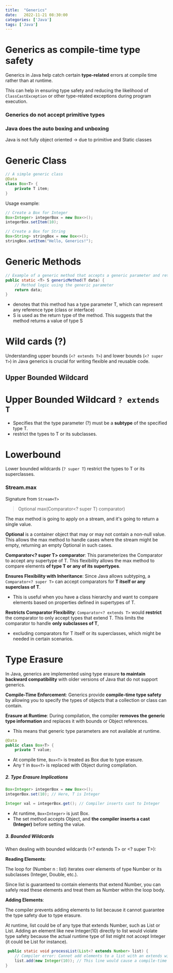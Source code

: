```yaml
---
title:  "Generics"
date:   2022-11-21 08:30:00
categories: ['Java']
tags: ['Java']
---
```


# Generics as compile-time type safety

Generics in Java help catch certain **type-related** errors at compile time rather than at runtime. 

This can help in ensuring type safety and reducing the likelihood of `ClassCastException` or other type-related exceptions during program execution.

### Generics do not accept primitive types

### Java does the auto boxing and unboxing


Java is not fully object oriented -> due to primitive and Static classes

# Generic Class
```java
// A simple generic class
@Data
class Box<T> {
    private T item;
}
```
Usage example:
```java
// Create a Box for Integer
Box<Integer> integerBox = new Box<>();
integerBox.setItem(10);

// Create a Box for String
Box<String> stringBox = new Box<>();
stringBox.setItem("Hello, Generics!");
```
# Generic Methods

```java
// Example of a generic method that accepts a generic parameter and returns a generic type
public static <T> S genericMethod(T data) {
    // Method logic using the generic parameter
    return data;
}
```
- <T> denotes that this method has a type parameter T, which can represent any reference type (class or interface)
- S is used as the return type of the method. This suggests that the method returns a value of type S

# Wild cards (?)

Understanding upper bounds (`<? extends T>`) and lower bounds (`<? super T>`) in Java generics is crucial for writing flexible and reusable code.

## Upper Bounded Wildcard

# Upper Bounded Wildcard `? extends T`
- Specifies that the type parameter (?) must be a **subtype** of the specified type T.
- restrict the types to T or its subclasses.


# Lowerbound
Lower bounded wildcards (`? super T`) restrict the types to T or its superclasses.

###  Stream.max

Signature from `Stream<T>`

> Optional<T> max(Comparator<? super T) comparator)

The max method is going to apply on a stream, and it's going to return a single value.

**Optional<T>** is a container object that may or may not contain a non-null value. 
This allows the max method to handle cases where the stream might be empty, returning an empty Optional in such cases.

**Comparator<? super T> comparator**: This parameterizes the Comparator to accept any supertype of T.
This flexibility allows the max method to compare elements **of type T or any of its supertypes**.

**Ensures Flexibility with Inheritance**: Since Java allows subtyping, a `Comparator<? super T>` can accept comparators for **T itself or any superclass of T**. 
- This is useful when you have a class hierarchy and want to compare elements based on properties defined in supertypes of T.

**Restricts Comparator Flexibility**: `Comparator<? extends T>` would **restrict** the comparator to only accept types that extend T. This limits the comparator to handle **only subclasses of T**,
- excluding comparators for T itself or its superclasses, which might be needed in certain scenarios.


# Type Erasure

In Java, generics are implemented using type erasure **to maintain backward compatibility** with older versions of Java that do not 
support generics.

**Compile-Time Enforcement**: Generics provide **compile-time type safety** by allowing you to specify the types of objects that a collection or class can contain.

**Erasure at Runtime**: During compilation, the compiler **removes the generic type information** and replaces it with bounds or Object references. 
- This means that generic type parameters are not available at runtime.

```java
@Data
public class Box<T> {
    private T value;
```
- At compile time, `Box<T>` is treated as Box due to type erasure.
- Any `T` in `Box<T>` is replaced with Object during compilation.

##### 2. Type Erasure Implications
```java
Box<Integer> integerBox = new Box<>();
integerBox.set(10); // Here, T is Integer

Integer val = integerBox.get(); // Compiler inserts cast to Integer
```
- At runtime, `Box<Integer>` is just Box.
- The set method accepts Object, and **the compiler inserts a cast (Integer)** before setting the value.

##### 3. Bounded Wildcards
When dealing with bounded wildcards (<? extends T> or <? super T>):

**Reading Elements**:

The loop for (Number n : list) iterates over elements of type Number or its subclasses (Integer, Double, etc.).

Since list is guaranteed to contain elements that extend Number, you can safely read these elements and treat them as Number 
within the loop body.

**Adding Elements**:

The compiler prevents adding elements to list because it cannot guarantee the type safety due to type erasure.

At runtime, list could be of any type that extends Number, such as List<Integer> or List<Double>. Adding an element like 
new Integer(10) directly to list would violate type safety because the actual runtime type of list might not accept Integer (it could be List<Double> for instance).

```java
 public static void processList(List<? extends Number> list) {
    // Compiler error: Cannot add elements to a list with an extends wildcard
    list.add(new Integer(10)); // This line would cause a compile-time error
}
```